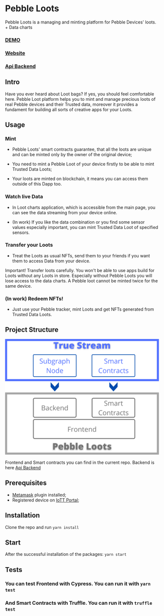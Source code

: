 # Pebble Loots

Pebble Loots is a managing and minting platform for Pebble Devices' loots. + Data charts

### [DEMO](https://youtu.be/0l6Tu4Eqo6A)
### [Website](https://www.pebble-loots.app)
### [Api Backend](https://github.com/nicky-ru/protoreader)

## Intro

Have you ever heard about Loot bags? If yes, you should feel comfortable here.
Pebble Loot platform helps you to mint and manage precious loots of real Pebble
devices and their Trusted data, moreover it provides a fundament for building
all sorts of creative apps for your Loots.

## Usage

### Mint

* Pebble Loots' smart contracts guarantee, that all the loots
are unique and can be minted only by the owner of the original device;

* You need to mint a Pebble Loot of your device firstly to be able to mint Trusted Data Loots;

* Your loots are minted on blockchain, it means you can access them outside of this Dapp too.

### Watch live Data

* In Loot charts application, which is accessible from the main page, you can see
the data streaming from your device online.

* (In work) If you like the data combination or you find some sensor values especially important,
you can mint Trusted Data Loot of specified sensors.

### Transfer your Loots

* Treat the Loots as usual NFTs, send them to your friends if you want them to access Data from your device.

Important! Transfer loots carefully. You won't be able to use apps build for Loots without any Loots in store.
Especially without Pebble Loots you will lose access to the data charts. A Pebble loot cannot be minted
twice for the same device.

### (In work) Redeem NFTs!

* Just use your Pebble tracker, mint Loots and get NFTs generated from Trusted Data Loots.

## Project Structure

![7121622212283_ pic](https://github.com/nicky-ru/pebble-loots/blob/3909a5b6348ae195281a1cad9bbac95b6c467cee/PLstructure.png)

Frontend and Smart contracts you can find in the current repo.
Backend is here [Api Backend](https://github.com/nicky-ru/protoreader)

## Prerequisites

- [Metamask](https://metamask.io/) plugin installed;
- Registered device on [IoTT Portal](https://app.iott.network/);

## Installation

Clone the repo and run `yarn install`

## Start

After the successful installation of the packages: `yarn start`

## Tests

### You can test Frontend with Cypress. You can run it with `yarn test`

### And Smart Contracts with Truffle. You can run it with `truffle test`
